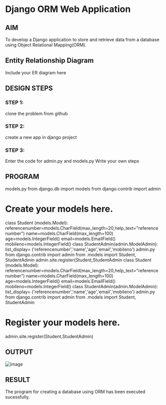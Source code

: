 # Django ORM Web Application

## AIM
To develop a Django application to store and retrieve data from a database using Object Relational Mapping(ORM).

## Entity Relationship Diagram

Include your ER diagram here

## DESIGN STEPS

### STEP 1:
clone the problem from github
### STEP 2:
create a new app in django project
### STEP 3:
Enter the code for admin.py and models.py
Write your own steps

## PROGRAM
models.py
from django.db import models
from django.contrib import admin
# Create your models here.
class Student (models.Model):
referencenumber=models.CharField(max_length=20,help_text="reference
number")
name=models.CharField(max_length=100)
age=models.IntegerField()
email=models.EmailField()
mobileno=models.IntegerField()
class StudentAdmin(admin.ModelAdmin):
list_display=
('referencenumber','name','age','email','mobileno')
admin.py
from django.contrib import admin
from .models import Student, StudentAdmin
admin.site.register(Student,StudentAdmin
class Student (models.Model):
referencenumber=models.CharField(max_length=20,help_text="reference 
number")
 name=models.CharField(max_length=100)
 age=models.IntegerField()
 email=models.EmailField()
 mobileno=models.IntegerField()
class StudentAdmin(admin.ModelAdmin):
 list_display=
('referencenumber','name','age','email','mobileno')
 admin.py
 from django.contrib import admin
from .models import Student, StudentAdmin
# Register your models here.
admin.site.register(Student,StudentAdmin)
## OUTPUT

![image](https://github.com/HARIPRIYASIVAKUMAR/django-orm-app/assets/147477684/ea547edd-bf17-4006-a05d-54e8e41338cd)



## RESULT
The program for creating a database using ORM has been executed sucessfully.
